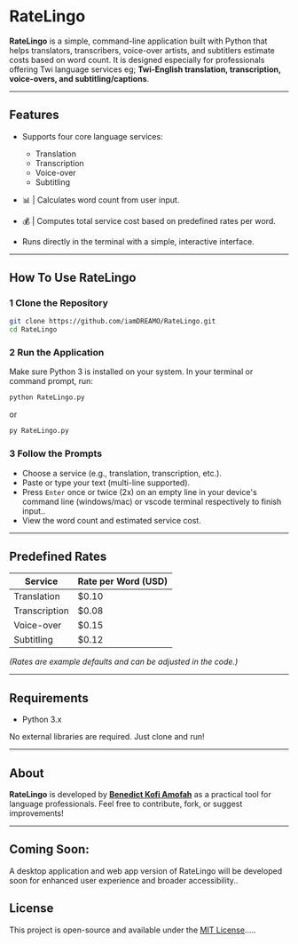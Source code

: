 # RateLingo

**RateLingo** is a simple, command-line application built with Python that helps translators, transcribers, voice-over artists, and subtitlers estimate costs based on word count. It is designed especially for professionals offering Twi language services eg; **Twi-English translation, transcription, voice-overs, and subtitling/captions**.

---

## Features

- Supports four core language services:
  - Translation
  - Transcription
  - Voice-over
  - Subtitling

- 📊 | Calculates word count from user input.
- 💰 | Computes total service cost based on predefined rates per word.
- Runs directly in the terminal with a simple, interactive interface.

---

## How To Use RateLingo

### 1 Clone the Repository

```bash
git clone https://github.com/iamDREAMO/RateLingo.git
cd RateLingo
````

### 2 Run the Application

Make sure Python 3 is installed on your system. In your terminal or command prompt, run:

```bash
python RateLingo.py
```

or

```bash
py RateLingo.py
```

### 3 Follow the Prompts

* Choose a service (e.g., translation, transcription, etc.).
* Paste or type your text (multi-line supported).
* Press `Enter` once or twice (2x) on an empty line in your device's command line (windows/mac) or vscode terminal respectively to finish input..
* View the word count and estimated service cost.

---


## Predefined Rates

| Service       | Rate per Word (USD) |
| ------------- | ------------------- |
| Translation   | \$0.10              |
| Transcription | \$0.08              |
| Voice-over    | \$0.15              |
| Subtitling    | \$0.12              |

*(Rates are example defaults and can be adjusted in the code.)*

---

## Requirements

* Python 3.x

No external libraries are required. Just clone and run!

---

## About

**RateLingo** is developed by **[Benedict Kofi Amofah](https://github.com/iamDREAMO)** as a practical tool for language professionals. Feel free to contribute, fork, or suggest improvements!

---

## Coming Soon: 

A desktop application and web app version of RateLingo will be developed soon for enhanced user experience and broader accessibility..


## License

This project is open-source and available under the [MIT License](https://opensource.org/license/mit).....
